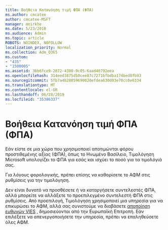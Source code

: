 ```yaml
---
title: Βοήθεια Κατανόηση τιμή ΦΠΑ (ΦΠΑ)
ms.author: cmcatee
author: cmcatee-MSFT
manager: mnirkhe
ms.date: 5/23/2018
ms.audience: Admin
ms.topic: article
ROBOTS: NOINDEX, NOFOLLOW
localization_priority: Normal
ms.collection: Adm_O365
ms.custom:
- "435"
- "1500005"
ms.assetid: 3bb6fce9-2072-4380-9c05-6aad40792eea
ms.openlocfilehash: 314eed3875d50cee87c7271bfbdba174bed8fb93
ms.sourcegitcommit: 5fb7a4b28859690020efdea630d03e70cc0e6334
ms.translationtype: MT
ms.contentlocale: el-GR
ms.lasthandoff: 06/28/2019
ms.locfileid: "35386337"
---
```

# <a name="help-understanding-value-added-tax-vat"></a>Βοήθεια Κατανόηση τιμή ΦΠΑ (ΦΠΑ)

Εάν είστε σε μια χώρα που χρησιμοποιεί αποτιμώνται φόρου προστιθεμένης αξίας (ΦΠΑ), όπως το Ηνωμένο Βασίλειο, Τιμολόγηση Microsoft υπολογίζει το ΦΠΑ για εσάς και ισχύει το ποσό για τα τιμολόγιά σας.
  
Για λόγους φορολογικής, πρέπει επίσης να καθορίσετε το ΑΦΜ στις ρυθμίσεις για την τιμολόγηση.
  
Δεν είναι δυνατό να προσθέσετε ή να καταργήσετε συντελεστές ΦΠΑ, αλλά μπορείτε να αλλάξετε το προεπιλεγμένο συντελεστή ΦΠΑ στις ρυθμίσεις. Από προεπιλογή, Τιμολόγηση χρησιμοποιεί μια υπηρεσία για να επικυρώσει το ΑΦΜ, αλλά σας συνιστούμε να διαβάσετε [αποποίηση ευθυνών VIES](https://go.microsoft.com/fwlink/?LinkID=841741) , δημοσιεύονται από την Ευρωπαϊκή Επιτροπή. Εάν επιλέξετε να απενεργοποιήσετε την υπηρεσία, πρέπει να επαληθεύσετε όλες ΑΦΜ.
  